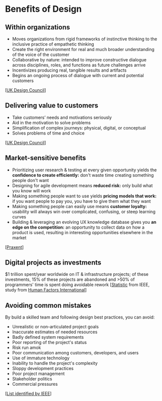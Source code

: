 # Benefits of Design

## Within organizations

* Moves organizations from rigid frameworks of instinctive thinking to the inclusive practice of empathetic thinking
* Create the right environment for real and much broader understanding of the voice of the customer
* Collaborative by nature: intended to improve constructive dialogue across disciplines, roles, and functions as future challenges arrive
* Incentivizes producing real, tangible results and artifacts
* Begins an ongoing process of dialogue with current and potential customers

\[[UK Design Council](https://www.designcouncil.org.uk/news-opinion/guardian-benefits-design-thinking)\]

## Delivering value to customers

* Take customers’ needs and motivations seriously
* Aid in the motivation to solve problems
* Simplification of complex journeys: physical, digital, or conceptual
* Solves problems of time and choice

\[[UK Design Council](https://www.designcouncil.org.uk/news-opinion/guardian-benefits-design-thinking)\]

## Market-sensitive benefits

* Prioritizing user research & testing at every given opportunity yields the **confidence to create efficiently:** don't waste time creating something people don't want
* Designing for agile development means **reduced risk:** only build what you know will work
* Making something people want to use yields **pricing models that work:** if you want people to pay you, you have to give them what they want
* Making something people can easily use means **customer loyalty:** usability will always win over complicated, confusing, or steep learning curves
* Building & leveraging an evolving UX knowledge database gives you **an edge on the competition:** an opportunity to collect data on how a product is used, resulting in interesting opportunities elsewhere in the market

\[[Praxent](https://praxent.com/blog/5-ways-user-centered-design-can-benefit-your-bottom-line)\]

## Digital projects as investments

$1 trillion spent/year worldwide on IT & infrastructure projects; of these investments, 15% of these projects are abandoned and &gt;50% of programmers' time is spent doing avoidable rework \[[Statistic](https://spectrum.ieee.org/computing/software/why-software-fails) from IEEE, study from [Human Factors International](https://www.youtube.com/watch?v=O94kYyzqvTc)\]

## Avoiding common mistakes

By build a skilled team and following design best practices, you can avoid:

* Unrealistic or non-articulated project goals
* Inaccurate estimates of needed resources
* Badly defined system requirements
* Poor reporting of the project's status
* Risk run amok
* Poor communication among customers, developers, and users
* Use of immature technology
* Inability to handle the project's complexity
* Sloppy development practices
* Poor project management
* Stakeholder politics
* Commercial pressures

\[[List identified by IEEE](https://spectrum.ieee.org/computing/software/why-software-fails)\]

